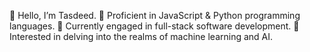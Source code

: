 🚀 Hello, I’m Tasdeed.
🚀 Proficient in JavaScript & Python programming languages.
🚀 Currently engaged in full-stack software development.
🚀 Interested in delving into the realms of machine learning and AI.

<!---
TAA-DSA/TAA-DSA is a ✨ special ✨ repository because its `README.md` (this file) appears on your GitHub profile.
You can click the Preview link to take a look at your changes.
--->



